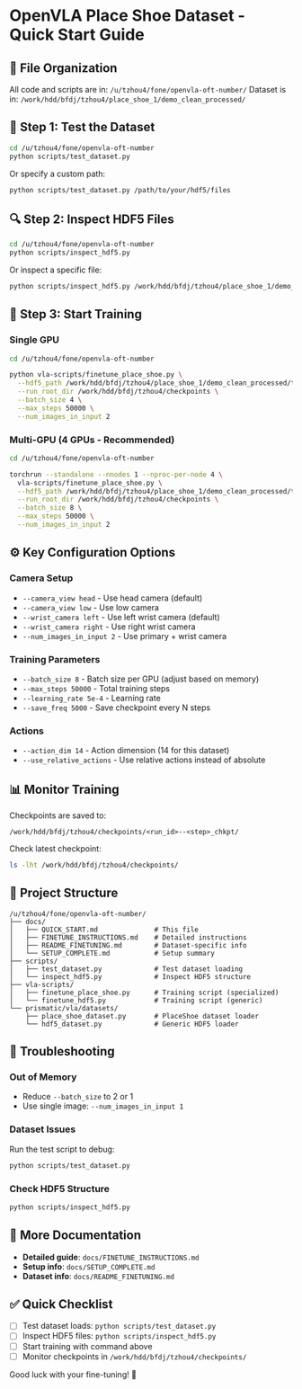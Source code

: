# OpenVLA Place Shoe Dataset - Quick Start Guide

## 📁 File Organization

All code and scripts are in: `/u/tzhou4/fone/openvla-oft-number/`
Dataset is in: `/work/hdd/bfdj/tzhou4/place_shoe_1/demo_clean_processed/`

## 🧪 Step 1: Test the Dataset

```bash
cd /u/tzhou4/fone/openvla-oft-number
python scripts/test_dataset.py
```

Or specify a custom path:
```bash
python scripts/test_dataset.py /path/to/your/hdf5/files
```

## 🔍 Step 2: Inspect HDF5 Files

```bash
cd /u/tzhou4/fone/openvla-oft-number
python scripts/inspect_hdf5.py
```

Or inspect a specific file:
```bash
python scripts/inspect_hdf5.py /work/hdd/bfdj/tzhou4/place_shoe_1/demo_clean_processed/train/episode_0.hdf5
```

## 🚀 Step 3: Start Training

### Single GPU
```bash
cd /u/tzhou4/fone/openvla-oft-number

python vla-scripts/finetune_place_shoe.py \
  --hdf5_path /work/hdd/bfdj/tzhou4/place_shoe_1/demo_clean_processed/train \
  --run_root_dir /work/hdd/bfdj/tzhou4/checkpoints \
  --batch_size 4 \
  --max_steps 50000 \
  --num_images_in_input 2
```

### Multi-GPU (4 GPUs - Recommended)
```bash
cd /u/tzhou4/fone/openvla-oft-number

torchrun --standalone --nnodes 1 --nproc-per-node 4 \
  vla-scripts/finetune_place_shoe.py \
  --hdf5_path /work/hdd/bfdj/tzhou4/place_shoe_1/demo_clean_processed/train \
  --run_root_dir /work/hdd/bfdj/tzhou4/checkpoints \
  --batch_size 8 \
  --max_steps 50000 \
  --num_images_in_input 2
```

## ⚙️ Key Configuration Options

### Camera Setup
- `--camera_view head` - Use head camera (default)
- `--camera_view low` - Use low camera
- `--wrist_camera left` - Use left wrist camera (default)
- `--wrist_camera right` - Use right wrist camera
- `--num_images_in_input 2` - Use primary + wrist camera

### Training Parameters
- `--batch_size 8` - Batch size per GPU (adjust based on memory)
- `--max_steps 50000` - Total training steps
- `--learning_rate 5e-4` - Learning rate
- `--save_freq 5000` - Save checkpoint every N steps

### Actions
- `--action_dim 14` - Action dimension (14 for this dataset)
- `--use_relative_actions` - Use relative actions instead of absolute

## 📊 Monitor Training

Checkpoints are saved to:
```
/work/hdd/bfdj/tzhou4/checkpoints/<run_id>--<step>_chkpt/
```

Check latest checkpoint:
```bash
ls -lht /work/hdd/bfdj/tzhou4/checkpoints/
```

## 📁 Project Structure

```
/u/tzhou4/fone/openvla-oft-number/
├── docs/
│   ├── QUICK_START.md              # This file
│   ├── FINETUNE_INSTRUCTIONS.md    # Detailed instructions
│   ├── README_FINETUNING.md        # Dataset-specific info
│   └── SETUP_COMPLETE.md           # Setup summary
├── scripts/
│   ├── test_dataset.py             # Test dataset loading
│   └── inspect_hdf5.py             # Inspect HDF5 structure
├── vla-scripts/
│   ├── finetune_place_shoe.py      # Training script (specialized)
│   └── finetune_hdf5.py            # Training script (generic)
└── prismatic/vla/datasets/
    ├── place_shoe_dataset.py       # PlaceShoe dataset loader
    └── hdf5_dataset.py             # Generic HDF5 loader
```

## 🔧 Troubleshooting

### Out of Memory
- Reduce `--batch_size` to 2 or 1
- Use single image: `--num_images_in_input 1`

### Dataset Issues
Run the test script to debug:
```bash
python scripts/test_dataset.py
```

### Check HDF5 Structure
```bash
python scripts/inspect_hdf5.py
```

## 📖 More Documentation

- **Detailed guide**: `docs/FINETUNE_INSTRUCTIONS.md`
- **Setup info**: `docs/SETUP_COMPLETE.md`
- **Dataset info**: `docs/README_FINETUNING.md`

## ✅ Quick Checklist

- [ ] Test dataset loads: `python scripts/test_dataset.py`
- [ ] Inspect HDF5 files: `python scripts/inspect_hdf5.py`
- [ ] Start training with command above
- [ ] Monitor checkpoints in `/work/hdd/bfdj/tzhou4/checkpoints/`

Good luck with your fine-tuning! 🚀


